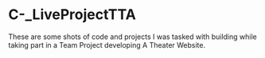 # C-_LiveProjectTTA
These are some shots of code and projects I was tasked with building while taking part in a Team Project developing A Theater Website.
